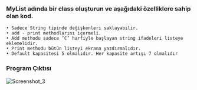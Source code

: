 ### MyList adında bir class oluşturun ve aşağıdaki özelliklere sahip olan kod.
    • Sadece String tipinde değişkenleri saklayabilir.
    • add - print methodlarını içermeli.
    • Add methodu sadece ‘C’ harfiyle başlayan string ifadeleri listeye eklemelidir. 
    • Print methodu bütün listeyi ekrana yazdırmalıdır.
    • Default kapasitesi 5 olmalıdır. Her kapasite artışı 7 olmalıdır

### Program Çıktısı

![Screenshot_3](https://user-images.githubusercontent.com/32744691/204744817-04453651-ee57-48ae-a300-4d0a1bfd4a72.png)
